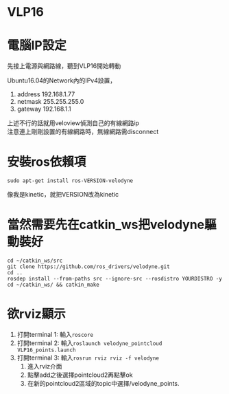 # VLP16

電腦IP設定
===
先接上電源與網路線，聽到VLP16開始轉動

Ubuntu16.04的Network內的IPv4設置，
1. address 192.168.1.77  
2. netmask 255.255.255.0  
3. gateway 192.168.1.1  

上述不行的話就用veloview偵測自己的有線網路ip  
注意連上剛剛設置的有線網路時，無線網路需disconnect  

安裝ros依賴項
===
```
sudo apt-get install ros-VERSION-velodyne
```

像我是kinetic，就把VERSION改為kinetic

當然需要先在catkin_ws把velodyne驅動裝好
===
```
cd ~/catkin_ws/src
git clone https://github.com/ros_drivers/velodyne.git
cd ..
rosdep install --from-paths src --ignore-src --rosdistro YOURDISTRO -y
cd ~/catkin_ws/ && catkin_make
```

欲rviz顯示
===
1. 打開terminal 1: 輸入`roscore`
2. 打開terminal 2: 輸入`roslaunch velodyne_pointcloud VLP16_points.launch`
3. 打開terminal 3: 輸入`rosrun rviz rviz -f velodyne`
   1. 進入rviz介面
   2. 點擊add之後選擇pointcloud2再點擊ok
   3. 在新的pointcloud2區域的topic中選擇/velodyne_points.



